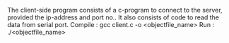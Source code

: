 The client-side program consists of a c-program to connect to the server, provided the ip-address and port no..
It also consists of code to read the data from serial port.
Compile : gcc client.c -o <objectfile_name>
Run : ./<objectfile_name> <ip-address> <port no.>